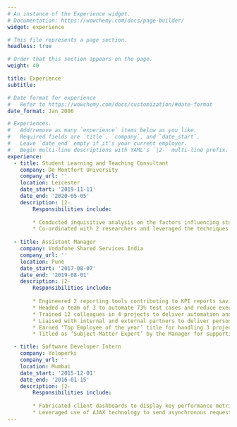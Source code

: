 ```yaml
---
# An instance of the Experience widget.
# Documentation: https://wowchemy.com/docs/page-builder/
widget: experience

# This file represents a page section.
headless: true

# Order that this section appears on the page.
weight: 40

title: Experience
subtitle:

# Date format for experience
#   Refer to https://wowchemy.com/docs/customization/#date-format
date_format: Jan 2006

# Experiences.
#   Add/remove as many `experience` items below as you like.
#   Required fields are `title`, `company`, and `date_start`.
#   Leave `date_end` empty if it's your current employer.
#   Begin multi-line descriptions with YAML's `|2-` multi-line prefix.
experience:
  - title: Student Learning and Teaching Consultant
    company: De Montfort University
    company_url: ''
    location: Leicester
    date_start: '2019-11-11'
    date_end: '2020-05-05'
    description: |2-
        Responsibilities include:
        
        * Conducted inquisitive analysis on the factors influencing student’s attendance by testing the hypothesis.
        * Co-ordinated with 2 researchers and leveraged the techniques of statistical modelling using SAS, Excel and Power BI.
        
  - title: Assistant Manager
    company: Vodafone Shared Services India
    company_url: ''
    location: Pune
    date_start: '2017-08-07'
    date_end: '2019-08-01'
    description: |2-
        Responsibilities include:
        
        * Engineered 2 reporting tools contributing to KPI reports saving 50% time and efforts of the management using MySQL.
        * Headed a team of 3 to automate 73% test cases and reduce execution time by 45% using Selenium.
        * Trained 12 colleagues in 4 projects to deliver automation and data critical projects through dedicated support.
        * Liaised with internal and external partners to deliver personalisation, AB testing and AI-powered analytics solutions using Google Analytics, and Adobe Analytics.
        * Earned ‘Top Employee of the year’ title for handling 3 projects with no impact on business as usual in agile environment.
        * Titled as ‘Subject-Matter Expert’ by the Manager for supporting teams to resolve technical issues through in-depth analysis.

  - title: Software Developer Intern
    company: Yoloperks
    company_url: ''
    location: Mumbai
    date_start: '2015-12-01'
    date_end: '2016-01-15'
    description: |2-
        Responsibilities include:
        
        * Fabricated client dashboards to display key performance metrics using Google Charts API, JSON, SQL, POST requests using PHP.
        * Leveraged use of AJAX technology to send asynchronous requests to improve load time and performance of the webpage.
---
```

